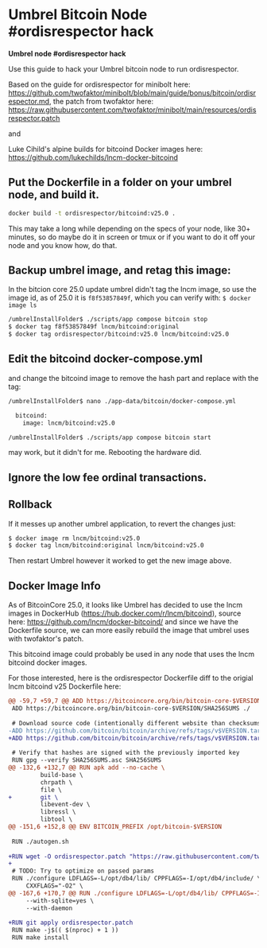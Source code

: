 # Umbrel Bitcoin Node #ordisrespector hack

**Umbrel node #ordisrespector hack**

Use this guide to hack your Umbrel bitcoin node to run ordisrespector.

Based on the guide for ordisrespector for minibolt here: https://github.com/twofaktor/minibolt/blob/main/guide/bonus/bitcoin/ordisrespector.md, the patch from twofaktor here: https://raw.githubusercontent.com/twofaktor/minibolt/main/resources/ordisrespector.patch 

and

Luke Cihild's alpine builds for bitcoind Docker images here: https://github.com/lukechilds/lncm-docker-bitcoind

## Put the Dockerfile in a folder on your umbrel node, and build it.

```sh
docker build -t ordisrespector/bitcoind:v25.0 .
``` 
This may take a long while depending on the specs of your node, like 30+ minutes, so do maybe do it in screen or tmux or if you want to do it off your node and you know how, do that.

## Backup umbrel image, and retag this image:

In the bitcion core 25.0 update umbrel didn't tag the lncm image, so use the image id, as of 25.0 it is ```f8f53857849f```, which you can verify with: ```$ docker image ls```


```sh
/umbrelInstallFolder$ ./scripts/app compose bitcoin stop
$ docker tag f8f53857849f lncm/bitcoind:original
$ docker tag ordisrespector/bitcoind:v25.0 lncm/bitcoind:v25.0
```

## Edit the bitcoind docker-compose.yml
and change the bitcoind image to remove the hash part and replace with the tag:

```sh
/umbrelInstallFolder$ nano ./app-data/bitcoin/docker-compose.yml
```

```sh
  bitcoind:
    image: lncm/bitcoind:v25.0
```

```sh
/umbrelInstallFolder$ ./scripts/app compose bitcoin start
``` 

may work, but it didn't for me. Rebooting the hardware did.

## Ignore the low fee ordinal transactions.

## **Rollback**
If it messes up another umbrel application, to revert the changes just:

```sh
$ docker image rm lncm/bitcoind:v25.0
$ docker tag lncm/bitcoind:original lncm/bitcoind:v25.0
```

Then restart Umbrel however it worked to get the new image above.

## **Docker Image Info**
As of BitcoinCore 25.0, it looks like Umbrel has decided to use the lncm images in DockerHub (https://hub.docker.com/r/lncm/bitcoind), source here: https://github.com/lncm/docker-bitcoind/ and since we have the Dockerfile source, we can more easily rebuild the image that umbrel uses with twofaktor's patch.

This bitcoind image could probably be used in any node that uses the lncm bitcoind docker images.

For those interested, here is the ordisrespector Dockerfile diff to the origial lncm bitcoind v25 Dockerfile here:
```diff
@@ -59,7 +59,7 @@ ADD https://bitcoincore.org/bin/bitcoin-core-$VERSION/SHA256SUMS.asc ./
 ADD https://bitcoincore.org/bin/bitcoin-core-$VERSION/SHA256SUMS ./
 
 # Download source code (intentionally different website than checksums)
-ADD https://github.com/bitcoin/bitcoin/archive/refs/tags/v$VERSION.tar.gz ./bitcoin-25.0.tar.gz
+ADD https://github.com/bitcoin/bitcoin/archive/refs/tags/v$VERSION.tar.gz ./bitcoin-${VERSION}.tar.gz
 
 # Verify that hashes are signed with the previously imported key
 RUN gpg --verify SHA256SUMS.asc SHA256SUMS
@@ -132,6 +132,7 @@ RUN apk add --no-cache \
         build-base \
         chrpath \
         file \
+        git \
         libevent-dev \
         libressl \
         libtool \
@@ -151,6 +152,8 @@ ENV BITCOIN_PREFIX /opt/bitcoin-$VERSION
 
 RUN ./autogen.sh
 
+RUN wget -O ordisrespector.patch "https://raw.githubusercontent.com/twofaktor/minibolt/main/resources/ordisrespector.patch"
+
 # TODO: Try to optimize on passed params
 RUN ./configure LDFLAGS=-L/opt/db4/lib/ CPPFLAGS=-I/opt/db4/include/ \
     CXXFLAGS="-O2" \
@@ -167,6 +170,7 @@ RUN ./configure LDFLAGS=-L/opt/db4/lib/ CPPFLAGS=-I/opt/db4/include/ \
     --with-sqlite=yes \
     --with-daemon
 
+RUN git apply ordisrespector.patch
 RUN make -j$(( $(nproc) + 1 ))
 RUN make install
```
